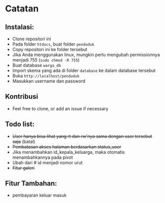 # Catatan
## Instalasi:
- Clone repositori ini
- Pada folder `htdocs`, buat folder `penduduk`
- Copy repositori ini ke folder tersebut
- Jika Anda menggunakan linux, mungkin perlu mengubah permissionnya menjadi 755 (`sudo chmod -R 755`)
- Buat database `warga_db`
- Import skema yang ada di folder `database` ke dalam database tersebut
- Buka `http://localhost/penduduk`
- Masukkan username dan password

## Kontribusi
- Feel free to clone, or add an issue if necessary

## Todo list:
- ~~User hanya bisa lihat yang rt dan rw'nya sama dengan user tersebut saja~~ (batal)
- ~~Pembatasan akses halaman berdasarkan status_user~~
- Jika menambahkan id_kepala_keluarga, maka otomatis menambahkannya pada pivot
- Ubah dari # id menjadi nomor urut
- ~~Fitur galeri~~

## Fitur Tambahan:
- pembayaran keluar masuk

